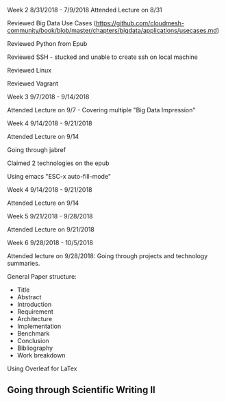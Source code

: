 Week 2 8/31/2018 - 7/9/2018
Attended Lecture on 8/31

Reviewed Big Data Use Cases (https://github.com/cloudmesh-community/book/blob/master/chapters/bigdata/applications/usecases.md)

Reviewed Python from Epub

Reviewed SSH - stucked and unable to create ssh on local machine

Reviewed Linux

Reviewed Vagrant


Week 3 9/7/2018 - 9/14/2018

Attended Lecture on 9/7 - Covering multiple "Big Data Impression"

Week 4 9/14/2018 - 9/21/2018

Attended Lecture on 9/14

Going through jabref

Claimed 2 technologies on the epub

Using emacs "ESC-x auto-fill-mode"

Week 4 9/14/2018 - 9/21/2018

Attended Lecture on 9/14

Week 5 9/21/2018 - 9/28/2018

Attended Lecture on 9/21/2018

Week 6 9/28/2018 - 10/5/2018

Attended lecture on 9/28/2018: Going through projects and technology summaries.

General Paper structure:
- Title
- Abstract
- Introduction
- Requirement
- Architecture
- Implementation
- Benchmark
- Conclusion
- Bibliography
- Work breakdown

Using Overleaf for LaTex

Going through Scientific Writing II
-

